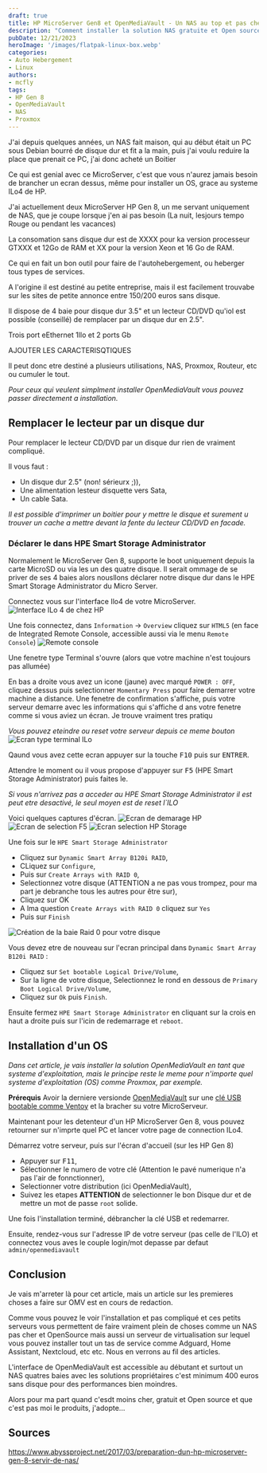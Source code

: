 ```yaml
---
draft: true
title: HP MicroServer Gen8 et OpenMediaVault - Un NAS au top et pas cher
description: "Comment installer la solution NAS gratuite et Open sources OpenMediaVault sur un serveur semi professionnel a moins de 200 euros le HP MicroServer Gen8"
pubDate: 12/21/2023
heroImage: '/images/flatpak-linux-box.webp'
categories:
- Auto Hebergement
- Linux
authors: 
- mcfly
tags:
- HP Gen 8
- OpenMediaVault
- NAS
- Proxmox
---
```


J'ai depuis quelques années, un NAS fait maison, qui au début était un PC sous Debian bourré de disque dur et fit a la main, puis j'ai voulu reduire la place que prenait ce PC, j'ai donc acheté un Boitier 

Ce qui est genial avec ce MicroServer, c'est que vous n'aurez jamais besoin de brancher un ecran dessus, même pour installer un OS, grace au systeme ILo4 de HP.

J'ai actuellement deux MicroServer HP Gen 8, un me servant uniquement de NAS, que je coupe lorsque j'en ai pas besoin (La nuit, lesjours tempo Rouge ou pendant les vacances)

La consomation sans disque dur est de XXXX pour ka version processeur GTXXX et 12Go de RAM et XX pour la version Xeon et 16 Go de RAM.

Ce qui en fait un bon outil pour faire de l'autohebergement, ou heberger tous types de services.

A l'origine il est destiné au petite entreprise, mais il est facilement trouvabe sur les sites de petite annonce entre 150/200 euros sans disque.

Il dispose de 4 baie pour disque dur 3.5" et un lecteur CD/DVD qu'iol est possible (conseillé) de remplacer par un disque dur en 2.5".

Trois port eEthernet 1Ilo et 2 ports Gb

AJOUTER LES CARACTERISQTIQUES

Il peut donc etre destiné a plusieurs utilisations, NAS, Proxmox, Routeur, etc ou cumuler le tout.

*Pour ceux qui veulent simplment installer OpenMediaVault vous pouvez passer directement a installation.*

## Remplacer le lecteur par un disque dur
Pour remplacer le lecteur CD/DVD par un disque dur rien de vraiment compliqué.

Il vous faut :
* Un disque dur 2.5" (non! sérieurx ;)),
* Une alimentation lesteur disquette vers Sata,
* Un cable Sata.

*Il est possible d'imprimer un boitier pour y mettre le disque et surement u trouver un cache a mettre devant la fente du lecteur CD/DVD en facade.*

### Déclarer le dans HPE Smart Storage Administrator
Normalement le MicroServer Gen 8, supporte le boot uniquement depuis la carte MicroSD ou via les un des quatre disque. Il serait ommage de se priver de ses 4 baies alors nousllons déclarer notre disque dur dans le HPE Smart Storage Administrator du Micro Server.

Connectez vous sur l'interface Ilo4 de votre MicroServer.
![Interface ILo 4 de chez HP](./img/interface_ilo.png)

Une fois connectez, dans `Information` -> `Overview` cliquez sur `HTML5` (en face de Integrated Remote Console, accessible aussi via le menu `Remote Console`)
![Remote console](./img/remote_console.png)

Une fenetre type Terminal s'ouvre (alors que votre machine n'est toujours pas allumée)

En bas a droite vous avez un icone (jaune) avec marqué `POWER : OFF`, cliquez dessus puis selectionner `Momentary Press` pour faire demarrer votre machine a distance. Une fenetre de confirmation s'affiche, puis votre serveur demarre avec les informations qui s'affiche d  ans votre fenetre comme si vous aviez un écran. Je trouve vraiment tres pratiqu

*Vous pouvez eteindre ou reset votre serveur depuis ce meme bouton*
![Ecran type terminal ILo](./img/ilo_terminal_power_button.png)

Qaund vous avez cette ecran appuyer sur la touche <span><kbd>F10</kbd></span> puis sur <span><kbd>ENTRER</kbd></span>.

Attendre le moment ou il vous propose d'appuyer sur <span><kbd>F5</kbd></span> (HPE Smart Storage Administrator) puis faites le.

*Si vous n'arrivez pas a acceder au HPE Smart Storage Administrator il est peut etre desactivé, le seul moyen est de reset l`ILO*

Voici quelques captures d'écran.
![Ecran de demarage HP](./img/ecran_demarrage_hp.png)
![Ecran de selection F5](./img/ecran_selection_f5.png)
![Ecran selection HP Storage](./img/ecran_selection_hp_storage.png)

Une fois sur le `HPE Smart Storage Administrator`
- Cliquez sur `Dynamic Smart Array B120i RAID`,
- CLiquez sur `Configure`,
- Puis sur `Create Arrays with RAID 0`,
- Selectionnez votre disque (ATTENTION a ne pas vous trompez, pour ma part je debranche tous les autres pour être sur),
- Cliquez sur OK
- A lma question `Create Arrays with RAID 0` cliquez sur `Yes`
- Puis sur `Finish`

![Création de la baie Raid 0 pour votre disque](./img/creation_baie_raid_0.gif)

Vous devez etre de nouveau sur l'ecran principal dans `Dynamic Smart Array B120i RAID` :
- Cliquez sur `Set bootable Logical Drive/Volume`,
- Sur la ligne de votre disque, Selectionnez le rond en dessous de `Primary Boot Logical Drive/Volume`,
- Cliquez sur `Ok` puis `Finish`.

Ensuite fermez `HPE Smart Storage Administrator` en cliquant sur la crois en haut a droite puis sur l'icin de redemarrage et `reboot`.

## Installation d'un OS
*Dans cet article, je vais installer la solution OpenMediaVault en tant que systeme d'exploitation, mais le principe reste le meme pour n'importe quel systeme d'exploitation (OS) comme Proxmox, par exemple.*

**Prérequis**
Avoir la derniere versionde [OpenMediaVault](https://www.openmediavault.org/download.html) sur une [clé USB bootable comme Ventoy](/blog/ventoy_installation_update/) et la bracher su votre MicroServeur.

Maintenant pour les detenteur d'un HP MicroServer Gen 8, vous pouvez retourner sur n'imprte quel PC et lancer votre page de connection ILo4.

Démarrez votre serveur, puis sur l'écran d'accueil (sur les HP Gen 8) 
* Appuyer sur <span><kbd>F11</kbd><span>,
* Sélectionner le numero de votre clé (Attention le pavé numerique n'a pas l'air de fonnctionner),
* Selectionner votre distribution (ici OpenMediaVault),
* Suivez les etapes **ATTENTION** de selectionner le bon Disque dur et de mettre un mot de passe `root` solide.

Une fois l'installation terminé, débrancher la clé USB et redemarrer.

Ensuite, rendez-vous sur l'adresse IP de votre serveur (pas celle de l'ILO) et connectez vous aves le couple login/mot depasse par defaut `admin/openmediavault`

## Conclusion
Je vais m'arreter là pour cet article, mais un article sur les premieres choses a faire sur OMV est en cours de redaction.

Comme vous pouvez le voir l'installation et pas compliqué et ces petits serveurs vous permettent de faire vraiment plein de choses comme un NAS pas cher et OpenSource mais aussi un serveur de virtualisation sur lequel vous pouvez installer tout un tas de service comme Adguard, Home Assistant, Nextcloud, etc etc. Nous en verrons au fil des articles.


L'interface de OpenMediaVault est accessible au débutant et surtout un NAS quatres baies avec les solutions propriétaires c'est minimum 400 euros sans disque pour des performances bien moindres.

Alors pour ma part quand c'esdt moins cher, gratuit et Open source et que c'est pas moi le produits, j'adopte...

## Sources
https://www.abyssproject.net/2017/03/preparation-dun-hp-microserver-gen-8-servir-de-nas/
